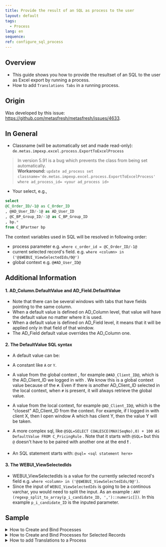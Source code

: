```yaml
---
title: Provide the result of an SQL as process to the user
layout: default
tags:  
  - Process
lang: en
sequence:
ref: configure_sql_process
---
```


## Overview
* This guide shows you how to provide the resultset of an SQL to the user as Excel export by running a process.
* How to add `Translations Tabs` in a running process.

## Origin
Was developed by this issue: https://github.com/metasfresh/metasfresh/issues/4633.

[ other relevant issues:
 https://github.com/metasfresh/onboarding/issues/12
 https://github.com/metasfresh/me03/issues/10686 ]: #


## In General
* Classname (will be automatically set and made read-only): `de.metas.impexp.excel.process.ExportToExcelProcess`

> In version 5.91 is a bug which prevents the class from being set automatically.<br> **Workaround:** `update ad_process set classname='de.metas.impexp.excel.process.ExportToExcelProcess'
where ad_process_id= <your ad_process id>`

* Your select, e.g.,
```sql
select
@C_Order_ID/-1@ as C_Order_ID
, @AD_User_ID/-1@ as AD_User_ID
, @C_BP_Group_ID/-1@ as C_BP_Group_ID
, bp.*
from C_BPartner bp
```

The context variables used in SQL will be resolved in following order:
* process parameter e.g. `where c_order_id = @C_Order_ID/-1@`
* current selected record's field. e.g. `where <column> in ('@$WEBUI_ViewSelectedIds/0@')`
* global context e.g. `@#AD_User_ID@`


## Additional Information

#### 1. AD_Column.DefaultValue and AD_Field.DefaultValue
* Note that there can be several windows with tabs that have fields pointing to the same column.
* When a default value is defined on AD_Column level, that value will have the default value no matter where it is used.
* When a default value is defined on AD_Field level, it means that it will be applied only in that field of that window.
* The AD_Field default value overrides the AD_Column one.

#### 2. The DefaultValue SQL syntax

* A default value can be:

 * A constant like `A` or `Y`.
 * A value from the global context , for example `@#AD_Client_ID@`, which is the AD_Client_ID we logged in with . We know this is a global context value because of the `#`. Even if there is another AD_Client_ID selected in the local context, when `#` is present, it will always retrieve the global value.
 * A value from the local context, for example `@AD_Client_ID@`, which is the "closest" AD_Client_ID from the context. For example, if I logged in with client X, then I open window A which has client Y, then the value Y will be taken.
 * A more complex sql, like `@SQL=SELECT COALESCE(MAX(SeqNo),0) + 100 AS DefaultValue FROM C_PricingRule` . Note that it starts with `@SQL=` but this `@` doesn't have to be paired with another one at the end ❗ .

* An SQL statement starts with:
`@sql= <sql statement here>`

[Commented by Ruxi in issue:https://github.com/metasfresh/onboarding/issues/12 ]: #

#### 3. The WEBUI_ViewSelectedIds

* WEBUI_ViewSelectedIds is a value for the currently selected record's field e.g. `where <column> in ('@$WEBUI_ViewSelectedIds/0@')`.
* Since the input of `WEBUI_ViewSelectedIds` is going to be a continous varchar, you would need to split the input. As an example : `ANY (regexp_split_to_array(p_i_candidate_ID, ',')::numeric[])`. In this example `p_i_candidate_ID` is the inputed parameter.





## Sample
<details><summary>How to Create and Bind Processes </summary>

![image](https://user-images.githubusercontent.com/1244701/46567456-d181d380-c93b-11e8-82b4-abe2b11f57f5.png)

![image](https://user-images.githubusercontent.com/1244701/46567460-dfcfef80-c93b-11e8-889a-918242ac23bc.png)

![image](https://user-images.githubusercontent.com/1244701/46567510-be233800-c93c-11e8-9fde-441fcf688332.png)

![image](https://user-images.githubusercontent.com/1244701/46567520-d7c47f80-c93c-11e8-9b7c-2e38c435d963.png)

![image](https://user-images.githubusercontent.com/1244701/46567529-e743c880-c93c-11e8-9ebf-28483ddea93c.png)

![image](https://user-images.githubusercontent.com/1244701/46567534-04789700-c93d-11e8-8386-29a0a214a25d.png)

![image](https://user-images.githubusercontent.com/1244701/46567536-1ce8b180-c93d-11e8-88c8-ea8ed998a7aa.png)

</details>

<details><summary>How to Create and Bind Processes for Selected Records</summary>

![image](./assets/Process_SwingUI_SQLStatement.png)
![image](./assets/Process_SwingUI_SQLfunction_part1.png)
![image](./assets/Process_SwingUI_SQLfunction_part2.png)

</details>

<details><summary>How to add Translations to a Process</summary>

* Open `Tools` than `Preferences` and tick the box with `Show Translations Tabs`

![image](./assets/SwingUI_Preferences_TranslatationTabs.png)

* Than Restart Java Client/SwingUI afterwards the Tabs will be visible.

![image](./assets/SwingUI_TranslatationTabs.png)

</details>
